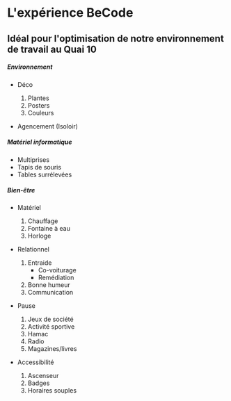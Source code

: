 # L'expérience BeCode

## Idéal pour l'optimisation de notre environnement de travail au Quai 10 ##

##### Environnement #####
* Déco
    1. Plantes
    1. Posters
    1. Couleurs

* Agencement (Isoloir)

##### Matériel informatique #####
* Multiprises
* Tapis de souris
* Tables surrélevées

##### Bien-être #####
* Matériel
  1. Chauffage
  1. Fontaine à eau
  1. Horloge
* Relationnel
  1. Entraide
      * Co-voiturage
      * Remédiation
  1. Bonne humeur
  1. Communication
* Pause
  1. Jeux de société
  1. Activité sportive
  1. Hamac
  1. Radio
  1. Magazines/livres
* Accessibilité
   1. Ascenseur
   1. Badges
   1. Horaires souples





   <script type="text/javascript">
   alert("Hello!");
    </script>
